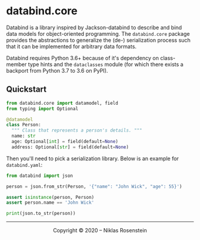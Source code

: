 # databind.core

Databind is a library inspired by Jackson-databind to describe and bind data models for
object-oriented programming. The `databind.core` package provides the abstractions to
generalize the (de-) serialization process such that it can be implemented for arbitrary
data formats.

Databind requires Python 3.6+ because of it's dependency on class-member type hints and
the `dataclasses` module (for which there exists a backport from Python 3.7 to 3.6 on
PyPI).

## Quickstart

```python
from databind.core import datamodel, field
from typing import Optional

@datamodel
class Person:
  """ Class that represents a person's details. """
  name: str
  age: Optional[int] = field(default=None)
  address: Optional[str] = field(default=None)
```

Then you'll need to pick a serialization library. Below is an example for `databind.yaml`:

```python
from databind import json

person = json.from_str(Person, '{"name": "John Wick", "age": 55}')

assert isinstance(person, Person)
assert person.name == 'John Wick'

print(json.to_str(person))
```

---

<p align="center">Copyright &copy; 2020 &ndash; Niklas Rosenstein</p>
